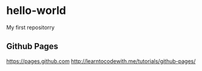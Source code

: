 # hello-world
My first repositorry

Github Pages
-------------
https://pages.github.com
http://learntocodewith.me/tutorials/github-pages/
